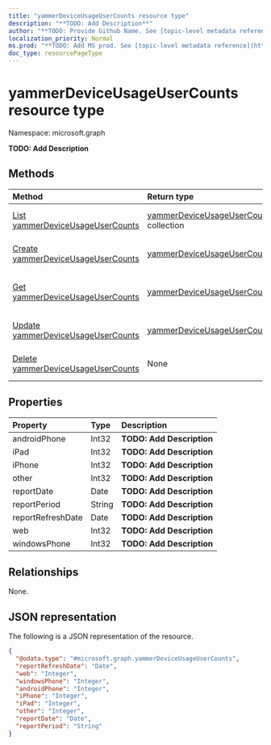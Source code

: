 ```yaml
---
title: "yammerDeviceUsageUserCounts resource type"
description: "**TODO: Add Description**"
author: "**TODO: Provide Github Name. See [topic-level metadata reference](https://msgo.azurewebsites.net/add/document/guidelines/metadata.html#topic-level-metadata)**"
localization_priority: Normal
ms.prod: "**TODO: Add MS prod. See [topic-level metadata reference](https://msgo.azurewebsites.net/add/document/guidelines/metadata.html#topic-level-metadata)**"
doc_type: resourcePageType
---
```


# yammerDeviceUsageUserCounts resource type

Namespace: microsoft.graph

**TODO: Add Description**

## Methods
|Method|Return type|Description|
|:---|:---|:---|
|[List yammerDeviceUsageUserCounts](../api/yammerdeviceusageusercounts-list.md)|[yammerDeviceUsageUserCounts](../resources/yammerdeviceusageusercounts.md) collection|Get a list of the [yammerDeviceUsageUserCounts](../resources/yammerdeviceusageusercounts.md) objects and their properties.|
|[Create yammerDeviceUsageUserCounts](../api/yammerdeviceusageusercounts-create.md)|[yammerDeviceUsageUserCounts](../resources/yammerdeviceusageusercounts.md)|Create a new [yammerDeviceUsageUserCounts](../resources/yammerdeviceusageusercounts.md) object.|
|[Get yammerDeviceUsageUserCounts](../api/yammerdeviceusageusercounts-get.md)|[yammerDeviceUsageUserCounts](../resources/yammerdeviceusageusercounts.md)|Read the properties and relationships of a [yammerDeviceUsageUserCounts](../resources/yammerdeviceusageusercounts.md) object.|
|[Update yammerDeviceUsageUserCounts](../api/yammerdeviceusageusercounts-update.md)|[yammerDeviceUsageUserCounts](../resources/yammerdeviceusageusercounts.md)|Update the properties of a [yammerDeviceUsageUserCounts](../resources/yammerdeviceusageusercounts.md) object.|
|[Delete yammerDeviceUsageUserCounts](../api/yammerdeviceusageusercounts-delete.md)|None|Deletes a [yammerDeviceUsageUserCounts](../resources/yammerdeviceusageusercounts.md) object.|

## Properties
|Property|Type|Description|
|:---|:---|:---|
|androidPhone|Int32|**TODO: Add Description**|
|iPad|Int32|**TODO: Add Description**|
|iPhone|Int32|**TODO: Add Description**|
|other|Int32|**TODO: Add Description**|
|reportDate|Date|**TODO: Add Description**|
|reportPeriod|String|**TODO: Add Description**|
|reportRefreshDate|Date|**TODO: Add Description**|
|web|Int32|**TODO: Add Description**|
|windowsPhone|Int32|**TODO: Add Description**|

## Relationships
None.

## JSON representation
The following is a JSON representation of the resource.
<!-- {
  "blockType": "resource",
  "keyProperty": "id",
  "@odata.type": "microsoft.graph.yammerDeviceUsageUserCounts",
  "baseType": "",
  "openType": false
}
-->
``` json
{
  "@odata.type": "#microsoft.graph.yammerDeviceUsageUserCounts",
  "reportRefreshDate": "Date",
  "web": "Integer",
  "windowsPhone": "Integer",
  "androidPhone": "Integer",
  "iPhone": "Integer",
  "iPad": "Integer",
  "other": "Integer",
  "reportDate": "Date",
  "reportPeriod": "String"
}
```

